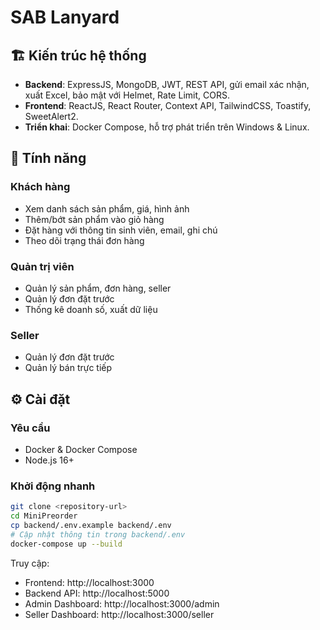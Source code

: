 # SAB Lanyard

## 🏗️ Kiến trúc hệ thống

- **Backend**: ExpressJS, MongoDB, JWT, REST API, gửi email xác nhận, xuất Excel, bảo mật với Helmet, Rate Limit, CORS.
- **Frontend**: ReactJS, React Router, Context API, TailwindCSS, Toastify, SweetAlert2.
- **Triển khai**: Docker Compose, hỗ trợ phát triển trên Windows & Linux.

## 🚀 Tính năng

### Khách hàng
- Xem danh sách sản phẩm, giá, hình ảnh
- Thêm/bớt sản phẩm vào giỏ hàng
- Đặt hàng với thông tin sinh viên, email, ghi chú
- Theo dõi trạng thái đơn hàng

### Quản trị viên
- Quản lý sản phẩm, đơn hàng, seller
- Quản lý đơn đặt trước
- Thống kê doanh số, xuất dữ liệu

### Seller
- Quản lý đơn đặt trước
- Quản lý bán trực tiếp

## ⚙️ Cài đặt

### Yêu cầu
- Docker & Docker Compose
- Node.js 16+

### Khởi động nhanh
```bash
git clone <repository-url>
cd MiniPreorder
cp backend/.env.example backend/.env
# Cập nhật thông tin trong backend/.env
docker-compose up --build
```

Truy cập:
- Frontend: http://localhost:3000
- Backend API: http://localhost:5000
- Admin Dashboard: http://localhost:3000/admin
- Seller Dashboard: http://localhost:3000/seller